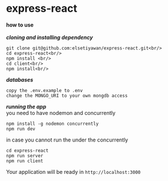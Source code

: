 # express-react

**how to use**<br/>
<br/>
***cloning and installing dependency***<br/>
```
git clone git@github.com:elsetiyawan/express-react.git<br/>
cd express-react<br/>
npm install <br/>
cd client<br/>
npm install<br/>
```

***databases***
```
copy the .env.example to .env
change the MONGO_URI to your own mongdb access
```

***running the app***<br/>
you need to have nodemon and concurrently
```
npm install -g nodemon concurrently
npm run dev
```
in case you cannot run the under the concurrently
```
cd express-react
npm run server
npm run client
```
Your application will be ready in ```http://localhost:3000```

